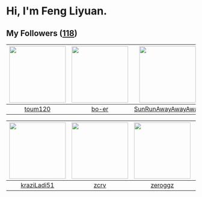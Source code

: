 # Hi, I'm Feng Liyuan.

## My Followers ([118](https://github.com/SunRunAway?tab=followers))

| <img src="https://avatars.githubusercontent.com/u/57785890?v=4" width="150" height="150" /> | <img src="https://avatars.githubusercontent.com/u/49479987?v=4" width="150" height="150" /> | <img src="https://avatars.githubusercontent.com/u/51537937?v=4" width="150" height="150" /> | <img src="https://avatars.githubusercontent.com/u/74522790?v=4" width="150" height="150" /> |
| :-----------------------------------------------------------------------------------------: | :-----------------------------------------------------------------------------------------: | :-----------------------------------------------------------------------------------------: | :-----------------------------------------------------------------------------------------: |
|                            [toum120](https://github.com/toum120)                            |                              [bo-er](https://github.com/bo-er)                              |                 [SunRunAwayAwayAway](https://github.com/SunRunAwayAwayAway)                 |                      [wolfwarrier14](https://github.com/wolfwarrier14)                      |

| <img src="https://avatars.githubusercontent.com/u/120910584?v=4" width="150" height="150" /> | <img src="https://avatars.githubusercontent.com/u/119645983?v=4" width="150" height="150" /> | <img src="https://avatars.githubusercontent.com/u/55519398?v=4" width="150" height="150" /> | <img src="https://avatars.githubusercontent.com/u/88874211?v=4" width="150" height="150" /> |
| :------------------------------------------------------------------------------------------: | :------------------------------------------------------------------------------------------: | :-----------------------------------------------------------------------------------------: | :-----------------------------------------------------------------------------------------: |
|                         [kraziLadi51](https://github.com/kraziLadi51)                        |                                [zcrv](https://github.com/zcrv)                               |                            [zeroggz](https://github.com/zeroggz)                            |                          [xxxkangle](https://github.com/xxxkangle)                          |